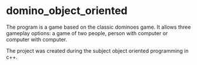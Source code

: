# domino_object_oriented

The program is a game based on the classic dominoes game.
It allows three gameplay options: a game of two people, person with computer or computer with computer.

The project was created during the subject object oriented programming in c++.
